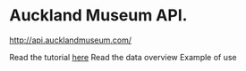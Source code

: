 Auckland Museum API.
================
http://api.aucklandmuseum.com/

Read the tutorial [here](https://github.com/AucklandMuseum/API/wiki)
Read the data overview 
Example of use
